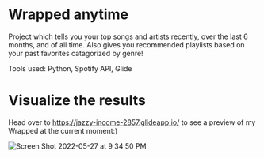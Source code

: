 # Wrapped anytime

Project which tells you your top songs and artists recently, over the last 6 months, and of all time. Also gives you recommended playlists based on your past favorites catagorized by genre!

Tools used: Python, Spotify API, Glide

# Visualize the results

Head over to https://jazzy-income-2857.glideapp.io/ to see a preview of my Wrapped at the current moment:)


![Screen Shot 2022-05-27 at 9 34 50 PM](https://user-images.githubusercontent.com/52717128/170804675-67ca250a-d392-48e7-8190-99fe008490a3.png)
